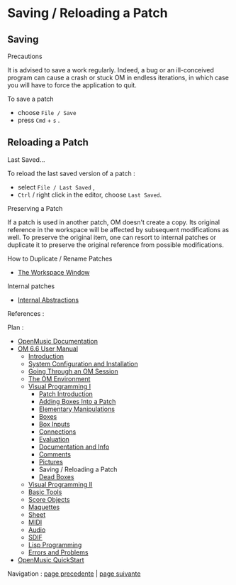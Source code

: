 # Saving / Reloading a Patch

## Saving

Precautions

It is advised to save a work regularly. Indeed, a bug or an ill-conceived
program can cause a crash or stuck OM in endless iterations, in which case you
will have to force the application to quit.

To save a patch

  * choose `File / Save`
  * press `Cmd` \+ `s` .

## Reloading a Patch

Last Saved...

To reload the last saved version of a patch :

  * select `File / Last Saved` ,
  * `Ctrl` / right click in the editor, choose `Last Saved`.

Preserving a Patch

If a patch is used in another patch, OM doesn't create a copy. Its original
reference in the workspace will be affected by subsequent modifications as
well. To preserve the original item, one can resort to internal patches or
duplicate it to preserve the original reference from possible modifications.

How to Duplicate / Rename Patches

  * [The Workspace Window](WS-Window)

Internal patches

  * [Internal Abstractions](RedAbstraction)

References :

Plan :

  * [OpenMusic Documentation](OM-Documentation)
  * [OM 6.6 User Manual](OM-User-Manual)
    * [Introduction](00-Sommaire)
    * [System Configuration and Installation](Installation)
    * [Going Through an OM Session](Goingthrough)
    * [The OM Environment](Environment)
    * [Visual Programming I](BasicVisualProgramming)
      * [Patch Introduction](ProgrammingIntro)
      * [Adding Boxes Into a Patch](AddingBoxes)
      * [Elementary Manipulations](ElementaryManips)
      * [Boxes](Boxes)
      * [Box Inputs](BoxInputs)
      * [Connections](Connections)
      * [Evaluation](Evaluation)
      * [Documentation and Info](DocAndInfo)
      * [Comments](Comments)
      * [Pictures](Pictures)
      * Saving / Reloading a Patch
      * [Dead Boxes](DeadBox)
    * [Visual Programming II](AdvancedVisualProgramming)
    * [Basic Tools](BasicObjects)
    * [Score Objects](ScoreObjects)
    * [Maquettes](Maquettes)
    * [Sheet](Sheet)
    * [MIDI](MIDI)
    * [Audio](Audio)
    * [SDIF](SDIF)
    * [Lisp Programming](Lisp)
    * [Errors and Problems](errors)
  * [OpenMusic QuickStart](QuickStart-Chapters)

Navigation : [page precedente](Pictures "page précédente\(Pictures\)") |
[page suivante](DeadBox "page suivante\(Dead Boxes\)")

